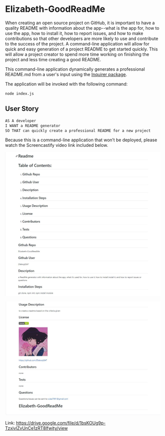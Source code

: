 # Elizabeth-GoodReadMe

When creating an open source project on GitHub, it is important to have a quality README with information about the app--what is the app for, how to use the app, how to install it, how to report issues, and how to make contributions so that other developers are more likely to use and contribute to the success of the project. A command-line application will allow for quick and easy generation of a project README to get started quickly. This will allow a project creator to spend more time working on finishing the project and less time creating a good README.

This command-line application dynamically generates a professional README.md from a user's input using the [Inquirer package](https://www.npmjs.com/package/inquirer). 

The application will be invoked with the following command:

```
node index.js
```

## User Story

```
AS A developer
I WANT a README generator
SO THAT can quickly create a professional README for a new project
```


Because this is a command-line application that won’t be deployed, please watch the Screencastify video link included below.


![Demo Image](https://github.com/dlekwjd347/Elizabeth-GoodReadMe/blob/master/assets/readme1.JPG)

![Demo Image](https://github.com/dlekwjd347/Elizabeth-GoodReadMe/blob/master/assets/readme2.JPG)

Link: 
https://drive.google.com/file/d/1bsKOUg9p-TzxivlZvUnCe1zRT8lfwity/view